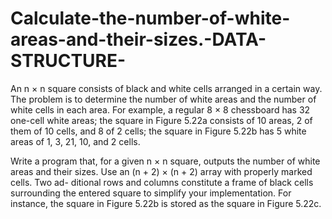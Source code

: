 # Calculate-the-number-of-white-areas-and-their-sizes.-DATA-STRUCTURE-

An n × n square consists of black and white cells arranged in a certain way. 
The problem is to determine the number of white areas and the number of white cells in each area.
For example, a regular 8 × 8 chessboard has 32 one-cell white areas; the square in Figure 5.22a consists of 10 areas, 2 of them of 10 cells, and 8 of 2 cells; 
the square in Figure 5.22b has 5 white areas of 1, 3, 21, 10, and 2 cells. 

Write a program that, for a given n × n square, outputs the number of white areas  and their sizes. Use an (n + 2) × (n + 2) array with properly marked cells. 
Two ad- ditional rows and columns constitute a frame of black cells surrounding the entered  square to simplify your implementation. 
For instance, the square in Figure 5.22b is stored as the square in Figure 5.22c.
